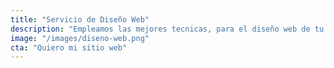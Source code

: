 ```yaml
---
title: "Servicio de Diseño Web"
description: "Empleamos las mejores tecnicas, para el diseño web de tu emprendimiento/empresa"
image: "/images/diseno-web.png"
cta: "Quiero mi sitio web"
---
```

